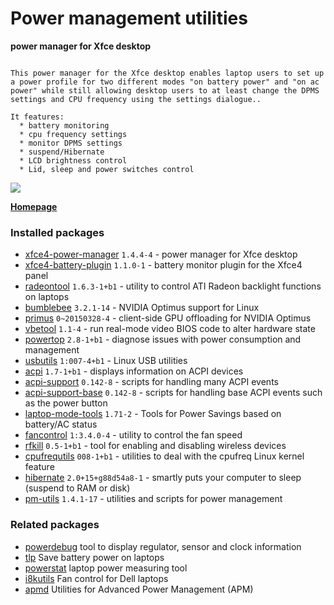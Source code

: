 # Power management utilities

__power manager for Xfce desktop__

```

This power manager for the Xfce desktop enables laptop users to set up
a power profile for two different modes "on battery power" and "on ac
power" while still allowing desktop users to at least change the DPMS
settings and CPU frequency using the settings dialogue..

It features:
  * battery monitoring
  * cpu frequency settings
  * monitor DPMS settings
  * suspend/Hibernate
  * LCD brightness control
  * Lid, sleep and power switches control

```

[![](https://screenshots.debian.net/thumbnail-with-version/xfce4-power-manager/9001)](https://screenshots.debian.net/screenshot-with-version/xfce4-power-manager/9001)



**[Homepage](http://goodies.xfce.org/projects/applications/xfce4-power-manager)**

### Installed packages

* [xfce4-power-manager](https://packages.debian.org/stretch/xfce4-power-manager) `1.4.4-4` - power manager for Xfce desktop
* [xfce4-battery-plugin](https://packages.debian.org/stretch/xfce4-battery-plugin) `1.1.0-1` - battery monitor plugin for the Xfce4 panel
* [radeontool](https://packages.debian.org/stretch/radeontool) `1.6.3-1+b1` - utility to control ATI Radeon backlight functions on laptops
* [bumblebee](https://packages.debian.org/stretch/bumblebee) `3.2.1-14` - NVIDIA Optimus support for Linux
* [primus](https://packages.debian.org/stretch/primus) `0~20150328-4` - client-side GPU offloading for NVIDIA Optimus
* [vbetool](https://packages.debian.org/stretch/vbetool) `1.1-4` - run real-mode video BIOS code to alter hardware state
* [powertop](https://packages.debian.org/stretch/powertop) `2.8-1+b1` - diagnose issues with power consumption and management
* [usbutils](https://packages.debian.org/stretch/usbutils) `1:007-4+b1` - Linux USB utilities
* [acpi](https://packages.debian.org/stretch/acpi) `1.7-1+b1` - displays information on ACPI devices
* [acpi-support](https://packages.debian.org/stretch/acpi-support) `0.142-8` - scripts for handling many ACPI events
* [acpi-support-base](https://packages.debian.org/stretch/acpi-support-base) `0.142-8` - scripts for handling base ACPI events such as the power button
* [laptop-mode-tools](https://packages.debian.org/stretch/laptop-mode-tools) `1.71-2` - Tools for Power Savings based on battery/AC status
* [fancontrol](https://packages.debian.org/stretch/fancontrol) `1:3.4.0-4` - utility to control the fan speed
* [rfkill](https://packages.debian.org/stretch/rfkill) `0.5-1+b1` - tool for enabling and disabling wireless devices
* [cpufrequtils](https://packages.debian.org/stretch/cpufrequtils) `008-1+b1` - utilities to deal with the cpufreq Linux kernel feature
* [hibernate](https://packages.debian.org/stretch/hibernate) `2.0+15+g88d54a8-1` - smartly puts your computer to sleep (suspend to RAM or disk)
* [pm-utils](https://packages.debian.org/stretch/pm-utils) `1.4.1-17` - utilities and scripts for power management

### Related packages

 * [powerdebug](https://packages.debian.org/stretch/powerdebug) tool to display regulator, sensor and clock information
 * [tlp](https://packages.debian.org/stretch/tlp) Save battery power on laptops
 * [powerstat](https://packages.debian.org/stretch/powerstat) laptop power measuring tool
 * [i8kutils](https://packages.debian.org/stretch/i8kutils) Fan control for Dell laptops
 * [apmd](https://packages.debian.org/stretch/apmd) Utilities for Advanced Power Management (APM)

